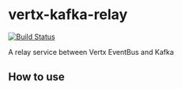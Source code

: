 # vertx-kafka-relay
[![Build Status](https://travis-ci.org/keke/vertx-kafka-relay.svg?branch=master)](https://travis-ci.org/keke/vertx-kafka-relay)

A relay service between Vertx EventBus and Kafka

## How to use